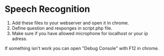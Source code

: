 # Speech Recognition
1. Add these files to your webserver and open it in chrome.
2. Define question and responges in script.php file.
3. Make sure if you have allowed microphone for localhost or your ip adress.

If something isn't work you can open "Debug Console" with F12 in chrome.
